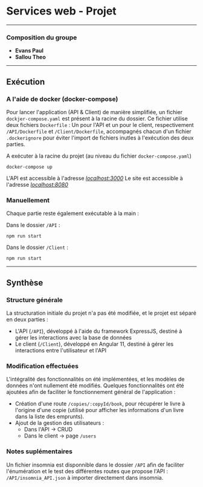# Services web - Projet

---
### Composition du groupe

- **Evans Paul**
- **Sallou Theo**

---

## Exécution

### A l'aide de docker (docker-compose)

Pour lancer l'application (API & Client) de manière simplifiée, un fichier `dockjer-compose.yaml` est présent à la racine du dossier.
Ce fichier utilise deux fichiers `Dockerfile` : Un pour l'API et un pour le client, respectivement `/API/Dockerfile` et `/Client/Dockerfile`, accompagnés chacun d'un fichier `.dockerignore` pour éviter l'import de fichiers inutles à l'exécution des deux parties.

A exécuter à la racine du projet (au niveau du fichier `docker-compose.yaml`)
```
docker-compose up
```

L'API est accessible à l'adresse *[localhost:3000](http://www.localhost:3000)*
Le site est accessible à l'adresse *[localhost:8080](http://www.localhost:8080)*

### Manuellement

Chaque partie reste également exécutable à la main :  

Dans le dossier `/API` :
```
npm run start
```

Dans le dossier `/Client` :
```
npm run start
```
---

## Synthèse

### Structure générale

La structuration initiale du projet n'a pas été modifiée, et le projet est séparé en deux parties :
- L'API (`/API`), développé à l'aide du framework ExpressJS, destiné à gérer les interactions avec la base de données
- Le client (`/Client`), développé en Angular 11, destiné à gérer les interactions entre l'utilisateur et l'API

### Modification effectuées

L'intégralité des fonctionnalités on été implémentées, et les modèles de données n'ont nullement été modifiés.
Quelques fonctionnalités ont été ajoutées afin de faciliter le fonctionnement général de l'application :
- Création d'une route `/copies/:copyId/book`, pour récupérer le livre à l'origine d'une copie (utilisé pour afficher les informations d'un livre dans la liste des emprunts).
- Ajout de la gestion des utilisateurs :
  - Dans l'API -> CRUD
  - Dans le client -> page `/users`

### Notes suplémentaires

Un fichier insomnia est disponnible dans le dossier `/API` afin de faciliter l'énumération et le test des différentes routes que propose l'API : `/API/insomnia_API.json` à importer directement dans insomnia.

